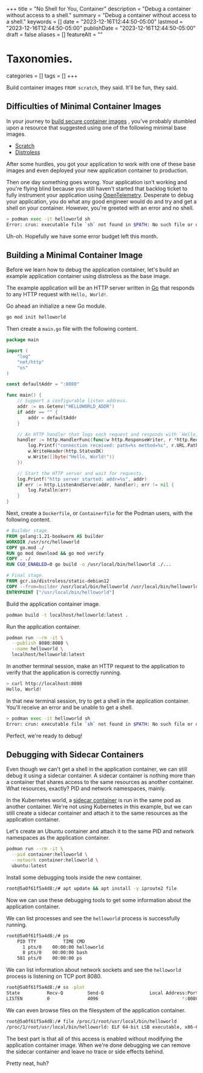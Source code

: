 +++
title       = "No Shell for You, Container"
description = "Debug a container without access to a shell."
summary     = "Debug a container without access to a shell."
keywords    = []
date        = "2023-12-16T12:44:50-05:00"
lastmod     = "2023-12-16T12:44:50-05:00"
publishDate = "2023-12-16T12:44:50-05:00"
draft       = false
aliases     = []
featureAlt  = ""

# Taxonomies.
categories = []
tags       = []
+++

Build container images `FROM scratch`, they said. It'll be fun, they said.

## Difficulties of Minimal Container Images

In your journey to
[build secure container images](https://docs.docker.com/develop/security-best-practices/)
, you've probably stumbled upon a resource that suggested using one of the
following minimal base images.

- [Scratch](https://dev.to/iblancasa/use-scratch-images-is-it-a-good-idea-32lp)
- [Distroless](https://github.com/GoogleContainerTools/distroless)

After some hurdles, you got your application to work with one of these base
images and even deployed your new application container to production.

Then one day something goes wrong. Your application isn't working and you're
flying blind because you still haven't started that backlog ticket to fully
instrument your application using [OpenTelemetry](https://opentelemetry.io/).
Desperate to debug your application, you do what any good engineer would do and
try and get a shell on your container. However, you're greeted with an error and
no shell.

```sh
> podman exec -it helloworld sh
Error: crun: executable file `sh` not found in $PATH: No such file or directory: OCI runtime attempted to invoke a command that was not found
```

Uh-oh. Hopefully we have some error budget left this month.

## Building a Minimal Container Image

Before we learn how to debug the application container, let's build an example
application container using distroless as the base image.

The example application will be an HTTP server written in [Go](https://go.dev)
that responds to any HTTP request with `Hello, World!`.

Go ahead an initialize a new Go module.

```sh
go mod init helloworld
```

Then create a `main.go` file with the following content.

```go
package main

import (
	"log"
	"net/http"
	"os"
)

const defaultAddr = ":8080"

func main() {
	// Support a configurable listen address.
	addr := os.Getenv("HELLOWORLD_ADDR")
	if addr == "" {
		addr = defaultAddr
	}

    // An HTTP handler that logs each request and responds with `Hello, World!`.
	handler := http.HandlerFunc(func(w http.ResponseWriter, r *http.Request) {
		log.Printf("connection received: path=%s method=%s", r.URL.Path, r.Method)
		w.WriteHeader(http.StatusOK)
		w.Write([]byte("Hello, World!"))
	})

	// Start the HTTP server and wait for requests.
	log.Printf("http server started: addr=%s", addr)
	if err := http.ListenAndServe(addr, handler); err != nil {
		log.Fatalln(err)
	}
}
```

Next, create a `Dockerfile`, or `Containerfile` for the Podman users, with the
following content.

```dockerfile
# Builder stage.
FROM golang:1.21-bookworm AS builder
WORKDIR /usr/src/helloworld
COPY go.mod ./
RUN go mod download && go mod verify
COPY . ./
RUN CGO_ENABLED=0 go build -o /usr/local/bin/helloworld ./...

# Final stage.
FROM gcr.io/distroless/static-debian12
COPY --from=builder /usr/local/bin/helloworld /usr/local/bin/helloworld
ENTRYPOINT ["/usr/local/bin/helloworld"]
```

Build the application container image.

```sh
podman build -t localhost/helloworld:latest .
```

Run the application container.

```sh
podman run --rm -it \
  --publish 8080:8080 \
  --name helloworld \
  localhost/helloworld:latest
```

In another terminal session, make an HTTP request to the application to verify
that the application is correctly running.

```sh
> curl http://localhost:8080
Hello, World!
```

In that new terminal session, try to get a shell in the application container.
You'll receive an error and be unable to get a shell.

```sh
> podman exec -it helloworld sh
Error: crun: executable file `sh` not found in $PATH: No such file or directory: OCI runtime attempted to invoke a command that was not found
```

Perfect, we're ready to debug!

## Debugging with Sidecar Containers

Even though we can't get a shell in the application container, we can still
debug it using a sidecar container. A sidecar container is nothing more than a
container that shares access to the same resources as another container. What
resources, exactly? PID and network namespaces, mainly.

In the Kubernetes world, a
[sidecar container](https://kubernetes.io/docs/concepts/workloads/pods/sidecar-containers/)
is run in the same pod as another container. We're not using Kubernetes in this
example, but we can still create a sidecar container and attach it to the same
resources as the application container.

Let's create an Ubuntu container and attach it to the same PID and network
namespaces as the application container.

```sh
podman run --rm -it \
  --pid container:helloworld \
  --network container:helloworld \
  ubuntu:latest
```

Install some debugging tools inside the new container.

```sh
root@5a0f61f5a4d8:/# apt update && apt install -y iproute2 file
```

Now we can use these debugging tools to get some information about the
application container.

We can list processes and see the `helloworld` process is successfully running.

```sh
root@5a0f61f5a4d8:/# ps
    PID TTY          TIME CMD
      1 pts/0    00:00:00 helloworld
      8 pts/0    00:00:00 bash
    581 pts/0    00:00:00 ps
```

We can list information about network sockets and see the `helloworld` process
is listening on TCP port 8080.

```sh
root@5a0f61f5a4d8:/# ss -plnt
State          Recv-Q         Send-Q                 Local Address:Port                 Peer Address:Port        Process
LISTEN         0              4096                               *:8080                            *:*            users:(("helloworld",pid=1,fd=3))
```

We can even browse files on the filesystem of the application container.

```sh
root@5a0f61f5a4d8:/# file /proc/1/root/usr/local/bin/helloworld
/proc/1/root/usr/local/bin/helloworld: ELF 64-bit LSB executable, x86-64, version 1 (SYSV), statically linked, Go BuildID=m_ZjLmQc9E6XDzUFE2pu/phVDJXSQW6cVa0uVbdi7/pLH3R4ED3b_7H3R2lP1w/aeuE-YzaCrbLpqL2P8fG, with debug_info, not stripped
```

The best part is that all of this access is enabled without modifying the
application container image. When we're done debugging we can remove the sidecar
container and leave no trace or side effects behind.

Pretty neat, huh?
